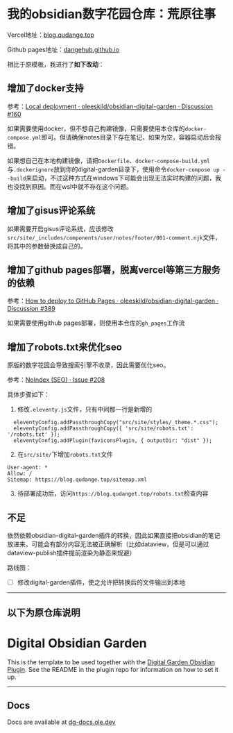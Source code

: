# 我的obsidian数字花园仓库：荒原往事

Vercel地址：[blog.qudange.top](blog.qudange.top)

Github pages地址：[dangehub.github.io](dangehub.github.io)

相比于原模板，我进行了**如下改动**：

## 增加了docker支持

参考：[Local deployment · oleeskild/obsidian-digital-garden · Discussion #160](https://github.com/oleeskild/obsidian-digital-garden/discussions/160#discussioncomment-12090657)

如果需要使用docker，但不想自己构建镜像，只需要使用本仓库的`docker-compose.yml`即可。但请确保notes目录下存在笔记，如果为空，容器启动后会报错。

如果想自己在本地构建镜像，请把`Dockerfile`、`docker-compose-build.yml`与`.dockerignore`放到你的digital-garden目录下，使用命令`docker-compose up --build`来启动，不过这种方式在windows下可能会出现无法实时构建的问题，我也没找到原因。而在wsl中就不存在这个问题。

## 增加了gisus评论系统

如果需要开启gisus评论系统，应该修改`src/site/_includes/components/user/notes/footer/001-comment.njk`文件，将其中的参数替换成自己的。

## 增加了github pages部署，脱离vercel等第三方服务的依赖

参考：[How to deploy to GitHub Pages · oleeskild/obsidian-digital-garden · Discussion #389](https://github.com/oleeskild/obsidian-digital-garden/discussions/389)

如果需要使用github pages部署，则使用本仓库的`gh_pages`工作流

## 增加了robots.txt来优化seo

原版的数字花园会导致搜索引擎不收录，因此需要优化seo。

参考：[NoIndex (SEO) · Issue #208](https://github.com/oleeskild/obsidian-digital-garden/issues/208) 

具体步骤如下：

1. 修改`.eleventy.js`文件，只有中间那一行是新增的
```
  eleventyConfig.addPassthroughCopy("src/site/styles/_theme.*.css");
  eleventyConfig.addPassthroughCopy({ 'src/site/robots.txt': '/robots.txt' });
  eleventyConfig.addPlugin(faviconsPlugin, { outputDir: "dist" });
```

2. 在`src/site/`下增加`robots.txt`文件
```
User-agent: *
Allow: /
Sitemap: https://blog.qudange.top/sitemap.xml
```

3. 待部署成功后，访问`https://blog.qudanget.top/robots.txt`检查内容

## 不足

依然依赖obsidian-digital-garden插件的转换，因此如果直接把obsidian的笔记放进来，可能会有部分内容无法被正确解析（比如dataview，但是可以通过dataview-publish插件提前渲染为静态来规避）

路线图：
- [ ] 修改digital-garden插件，使之允许把转换后的文件输出到本地


---
以下为原仓库说明
---

# Digital Obsidian Garden
This is the template to be used together with the [Digital Garden Obsidian Plugin](https://github.com/oleeskild/Obsidian-Digital-Garden). 
See the README in the plugin repo for information on how to set it up.

---
## Docs
Docs are available at [dg-docs.ole.dev](https://dg-docs.ole.dev/)
